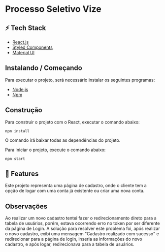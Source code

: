 <h1>Processo Seletivo Vize</h1>

<h2>⚡ Tech Stack</h2>

-  [React.js](https://pt-br.reactjs.org/)<br/>
-  [Styled Components](https://styled-components.com/) 
-  [Material UI](https://mui.com/pt/) 

<h2>Instalando / Começando</h2> 

Para executar o projeto, será necessário instalar os seguintes programas:

-  [Node.js](https://nodejs.org/en/)<br/>
-  [Npm](https://www.npmjs.com/) 

<h2>Construção</h2>

Para construir o projeto com o React, executar o comando abaixo:

    npm install
    
O comando irá baixar todas as dependências do projeto.


Para iniciar o projeto, execute o comando abaixo:

    npm start

<h2>🚀 Features</h2>

Este projeto representa uma página de cadastro, onde o cliente tem a opção de logar com uma conta já existente ou criar uma nova conta.

<h2>Observações</h2>

Ao realizar um novo cadastro tentei fazer o redirecionamento direto para a tabela de usuários, porém, estava ocorrendo erro no token por ser diferente da página de Login. A solução para resolver este problema foi, após realizar o novo cadastro, exibi uma mensagem "Cadastro realizado com sucesso" e redirecionar para a página de login, inseria as informações do novo cadastro, e após logar, redirecionava para a tabela de usuários.